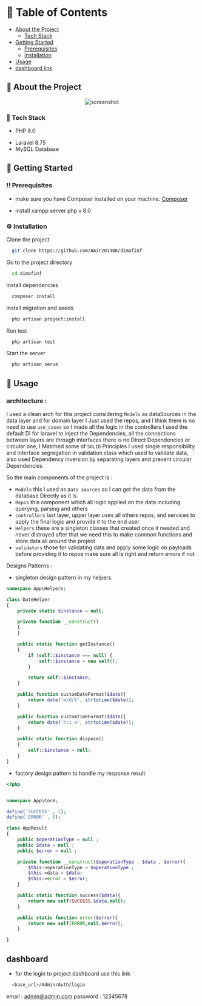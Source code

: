 <!-- Table of Contents -->
# :notebook_with_decorative_cover: Table of Contents

- [About the Project](#star2-about-the-project)
  * [Tech Stack](#space_invader-tech-stack)
- [Getting Started](#toolbox-getting-started)
  * [Prerequisites](#bangbang-prerequisites)
  * [Installation](#gear-installation)
- [Usage](#eyes-usage)
- [dashboard link](#dashboard)

  

<!-- About the Project -->
## :star2: About the Project

<div align="center"> 
  <img src="http://emir.life/codescreen.PNG" alt="screenshot" />
</div>


<!-- TechStack -->
### :space_invader: Tech Stack

- PHP 8.0</p>
- Laravel 8.75
- MySQL Database

<!-- Getting Started -->
## 	:toolbox: Getting Started

<!-- Prerequisites -->
### :bangbang: Prerequisites

- make sure you have Composer installed on your machine.
<a href="https://getcomposer.org/">Composer</a>

- install xampp server php v 8.0 

<!-- Installation -->
### :gear: Installation

Clone the project

```bash
  git clone https://github.com/Amir201300/dimofinf
```

Go to the project directory

```bash
  cd dimofinf
```

Install dependencies

```bash
  composer install
```

Install migration and seeds

```bash
  php artisan project:install
```

Run test

```bash
  php artisan test
```

Start the server

```bash
  php artisan serve
```


<!-- Usage -->
## :eyes: Usage
### architecture : 
I used a clean arch for this project considering `Models` as dataSources in the data layer 
and for domain layer I Just used the repos, and I think there is no need to use `use_cases` so I made all the logic in the controllers 
I used the default DI for laravel to inject the Dependencies, all the connections between layers are through interfaces there is no Direct Dependencies or circular one,
I Matched some of `SOLID` Principles I used single responsibility and Interface segregation in validation class which used to validate data, 
also used Dependency inversion by separating layers and prevent circular Dependencies

So the main components of the project is : 
- `Models` this I used as `Data sources` so I can get the data from the database Directly as it is.
- `Repos` this component which all logic applied on the data including querying, parsing and others 
- `controllers` last layer, upper layer uses all others repos, and services to apply the final logic and provide it to the end user
- `Helpers` these are a singleton classes that created once it needed and never distroyed after that we need this to make common functions and store data all around the project 
- `validators` those for validating data and apply some logic on payloads before providing it to repos make sure all is right and return errors if not

  
Designs Patterns :  
- singleton design pattern in my helpers

```php
namespace App\Helpers;

class DateHelper
{
    private static $instance = null;

    private function __construct()
    {
    }

    public static function getInstance()
    {
        if (self::$instance === null) {
            self::$instance = new self();
        }

        return self::$instance;
    }

    public function customDateFormat($date){
        return date('m/d/Y', strtotime($date));
    }

    public function customTimeFormat($date){
        return date('h:i a', strtotime($date));
    }

    public static function dispose()
    {
        self::$instance = null;
    }
}
```
- factory design pattern to handle my response result
```php
<?php


namespace App\Core;

define('SUCCESS' , 1);
define('ERROR' , 0);

class AppResult
{
    public $operationType = null ;
    public $data = null ;
    public $error = null ;

    private function __construct($operationType , $data , $error){
        $this->operationType = $operationType ;
        $this->data = $data;
        $this->error = $error;
    }

    public static function success($data){
        return new self(SUCCESS,$data,null);
    }

    public static function error($error){
        return new self(ERROR,null,$error);
    }

}
```

<!-- dashboard -->
## dashboard
- for the login to project dashboard use this link 
```bash
  <base_url>/Admin/Auth/login
```
email : admin@admin.com 
password : 12345678
